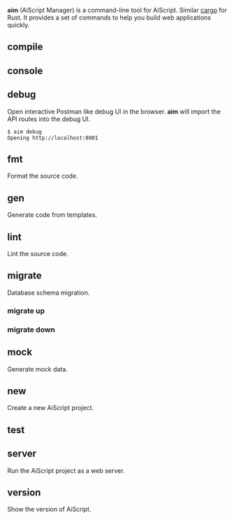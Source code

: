 
**aim** (AiScript Manager) is a command-line tool for AiScript. Similar [cargo](https://github.com/rust-lang/cargo) for Rust. It provides a set of commands to help you build web applications quickly.

## compile

## console

## debug

Open interactive Postman like debug UI in the browser. **aim** will import the API routes into the debug UI.

```
$ aim debug
Opening http://localhost:8001
```

## fmt

Format the source code.

## gen

Generate code from templates.

## lint

Lint the source code.

## migrate

Database schema migration.

### migrate up

### migrate down

## mock

Generate mock data.

## new

Create a new AiScript project.

## test

## server

Run the AiScript project as a web server.

## version

Show the version of AiScript.
